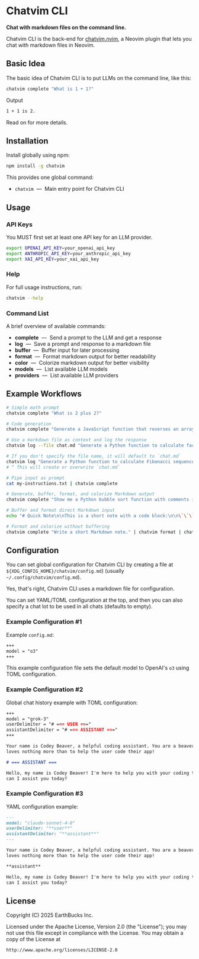 # Chatvim CLI

**Chat with markdown files on the command line.**

Chatvim CLI is the back-end for
[chatvim.nvim](https://https://github.com/chatvim/chatvim.nvim), a Neovim plugin
that lets you chat with markdown files in Neovim.

## Basic Idea

The basic idea of Chatvim CLI is to put LLMs on the command line, like this:

```sh
chatvim complete "What is 1 + 1?"
```

Output

```sh
1 + 1 is 2.
```

Read on for more details.

## Installation

Install globally using npm:

```sh
npm install -g chatvim
```

This provides one global command:

- `chatvim` &nbsp;—&nbsp; Main entry point for Chatvim CLI

## Usage

### API Keys

You MUST first set at least one API key for an LLM provider.

```sh
export OPENAI_API_KEY=your_openai_api_key
export ANTHROPIC_API_KEY=your_anthropic_api_key
export XAI_API_KEY=your_xai_api_key
```

### Help

For full usage instructions, run:

```sh
chatvim --help
```

### Command List

A brief overview of available commands:

- **complete** &nbsp;—&nbsp; Send a prompt to the LLM and get a response
- **log** &nbsp;—&nbsp; Save a prompt and response to a markdown file
- **buffer** &nbsp;—&nbsp; Buffer input for later processing
- **format** &nbsp;—&nbsp; Format markdown output for better readability
- **color** &nbsp;—&nbsp; Colorize markdown output for better visibility
- **models** &nbsp;—&nbsp; List available LLM models
- **providers** &nbsp;—&nbsp; List available LLM providers

## Example Workflows

```sh
# Simple math prompt
chatvim complete "What is 2 plus 2?"

# Code generation
chatvim complete "Generate a JavaScript function that reverses an array"

# Use a markdown file as context and log the response
chatvim log --file chat.md "Generate a Python function to calculate factorial"

# If you don't specify the file name, it will default to `chat.md`
chatvim log "Generate a Python function to calculate Fibonacci sequence"
# ^ This will create or overwrite `chat.md`

# Pipe input as prompt
cat my-instructions.txt | chatvim complete

# Generate, buffer, format, and colorize Markdown output
chatvim complete "Show me a Python bubble sort function with comments in Markdown." | chatvim buffer | chatvim format | chatvim color

# Buffer and format direct Markdown input
echo "# Quick Note\n\nThis is a short note with a code block:\n\n\`\`\`bash\necho 'Hello, World!'\n\`\`\`" | chatvim buffer | chatvim format

# Format and colorize without buffering
chatvim complete "Write a short Markdown note." | chatvim format | chatvim color
```

## Configuration

You can set global configuration for Chatvim CLI by creating a file at
`${XDG_CONFIG_HOME}/chatvim/config.md`) (usually `~/.config/chatvim/config.md`).

Yes, that's right, Chatvim CLI uses a markdown file for configuration.

You can set YAML/TOML configuration at the top, and then you can also specify a
chat lot to be used in all chats (defaults to empty).

### Example Configuration #1

Example `config.md`:

```markdown
+++
model = "o3"
+++
```

This example configuration file sets the default model to OpenAI's `o3` using
TOML configuration.

### Example Configuration #2

Global chat history example with TOML configuration:

```markdown
+++
model = "grok-3"
userDelimiter = "# === USER ==="
assistantDelimiter = "# === ASSISTANT ==="
+++

Your name is Codey Beaver, a helpful coding assistant. You are a beaver who just
loves nothing more than to help the user code their app!

# === ASSISTANT ===

Hello, my name is Codey Beaver! I'm here to help you with your coding tasks. How
can I assist you today?
```

### Example Configuration #3

YAML configuration example:

```markdown
---
model: "claude-sonnet-4-0"
userDelimiter: "**user**"
assistantDelimiter: "**assistant**"
---

Your name is Codey Beaver, a helpful coding assistant. You are a beaver who just
loves nothing more than to help the user code their app!

**assistant**

Hello, my name is Codey Beaver! I'm here to help you with your coding tasks. How
can I assist you today?
```

## License

Copyright (C) 2025 EarthBucks Inc.

Licensed under the Apache License, Version 2.0 (the "License"); you may not use
this file except in compliance with the License. You may obtain a copy of the
License at

    http://www.apache.org/licenses/LICENSE-2.0
